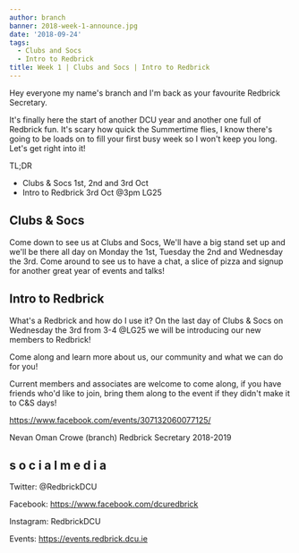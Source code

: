 ```yaml
---
author: branch
banner: 2018-week-1-announce.jpg
date: '2018-09-24'
tags:
  - Clubs and Socs
  - Intro to Redbrick
title: Week 1 | Clubs and Socs | Intro to Redbrick
---
```


Hey everyone my name's branch and I'm back as your favourite Redbrick Secretary.

It's finally here the start of another DCU year and another one full of Redbrick
fun. It's scary how quick the Summertime flies, I know there's going to be loads
on to fill your first busy week so I won't keep you long. Let's get right into
it!

TL;DR

- Clubs & Socs 1st, 2nd and 3rd Oct
- Intro to Redbrick 3rd Oct @3pm LG25

 <!-- more -->

## Clubs & Socs

Come down to see us at Clubs and Socs, We'll have a big stand set up and we'll
be there all day on Monday the 1st, Tuesday the 2nd and Wednesday the 3rd. Come
around to see us to have a chat, a slice of pizza and signup for another great
year of events and talks!

## Intro to Redbrick

What's a Redbrick and how do I use it? On the last day of Clubs & Socs on
Wednesday the 3rd from 3-4 @LG25 we will be introducing our new members to
Redbrick!

Come along and learn more about us, our community and what we can do for you!

Current members and associates are welcome to come along, if you have friends
who'd like to join, bring them along to the event if they didn't make it to C&S
days!

https://www.facebook.com/events/307132060077125/

Nevan Oman Crowe (branch) Redbrick Secretary 2018-2019

## s o c i a l m e d i a

Twitter: @RedbrickDCU

Facebook: https://www.facebook.com/dcuredbrick

Instagram: RedbrickDCU

Events: https://events.redbrick.dcu.ie
